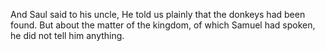 And Saul said to his uncle, He told us plainly that the donkeys had been found. But about the matter of the kingdom, of which Samuel had spoken, he did not tell him anything.
